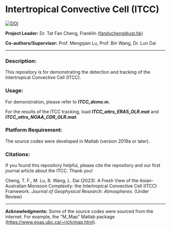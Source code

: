 # Intertropical Convective Cell (ITCC)

[![DOI](https://zenodo.org/badge/DOI/10.5281/zenodo.8433215.svg)](https://doi.org/10.5281/zenodo.8433215)

**Project Leader:** Dr. Tat Fan Cheng, Franklin (fandycheng@ust.hk)

**Co-authors/Supervisor:** Prof. Mengqian Lu, Prof. Bin Wang, Dr. Lun Dai

---

### Description: ###  
This repository is for demonstrating the detection and tracking of the Intertropical Convective Cell (ITCC). 

### Usage: ###  
For demonstration, please refer to ***ITCC_demo.m.***

For the results of the ITCC tracking, load ***ITCC_attrs_ERA5_OLR.mat*** and ***ITCC_attrs_NOAA_CDR_OLR.mat***.
    
### Platform Requirement: ###  
The source codes were developed in Matlab (version 2019a or later).

### Citations: ### 
If you found this repository helpful, please cite the repository and our first journal article about the ITCC. Thank you!

Cheng, T. F., M. Lu, B. Wang, L. Dai (2023). A Fresh View of the Asian-Australian Monsoon Complexity: the Intertropical Convective Cell (ITCC) Framework. *Journal of Geophysical Research: Atmospheres*. (Under Review)

---
**Acknowledgments:** Some of the source codes were sourced from the internet. For example, the "M_Map" Matlab package (https://www.eoas.ubc.ca/~rich/map.html).
